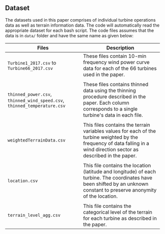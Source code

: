 ## Dataset

The datasets used in this paper comprises of individual turbine operations data as well as terrain information data. The code will automatically read the appropriate dataset for each bash script. The code files assumes that the data is in `data/` folder and have the same name as given below:

| Files | Description |
|-------|-------------|
| `Turbine1_2017.csv` to `Turbine66_2017.csv` | These files contain 10-min frequency wind power curve data for each of the 66 turbines used in the paper. |
|||
| `thinned_power.csv`, `thinned_wind_speed.csv`, `thinned_temperature.csv` | These files contains thinned data using the thinning procedure described in the paper. Each column corresponds to a single turbine's data in each file. |
|||
| `weightedTerrainData.csv` | This files contains the terrain variables values for each of the turbine weighted by the frequency of data falling in a wind direction sector as described in the paper.|
|||
| `location.csv`| This file contains the location (latitude and longitude) of each turbine. The coordinates have been shifted by an unknown constant to preserve anonymity of the location. |
|||
| `terrain_level_agg.csv` | This file contains the categorical level of the terrain for each turbine as described in the paper. |

